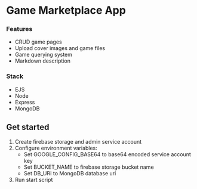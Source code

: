 # Game Marketplace App

### Features
- CRUD game pages
- Upload cover images and game files
- Game querying system
- Markdown description

### Stack
- EJS
- Node
- Express
- MongoDB

## Get started
1. Create firebase storage and admin service account
2. Configure environment variables:
    - Set GOOGLE_CONFIG_BASE64 to base64 encoded service account key
    - Set BUCKET_NAME to firebase storage bucket name
    - Set DB_URI to MongoDB database uri
3. Run start script
